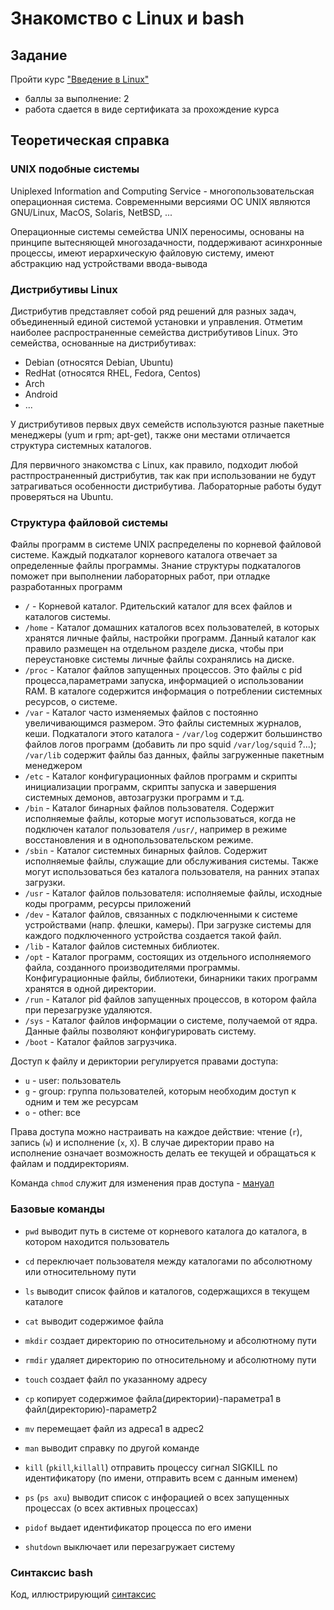 # Знакомство с Linux и bash

## Задание
Пройти курс ["Введение в Linux"](https://stepik.org/course/73/syllabus)

- баллы за выполнение: 2
- работа сдается в виде сертификата за прохождение курса 

## Теоретическая справка
### UNIX подобные системы
Uniplexed Information and Computing Service - многопользовательская операционная система. Современными версиями ОС UNIX 
являются GNU/Linux, MacOS, Solaris, NetBSD, ...

Операционные системы семейства UNIX переносимы, основаны на принципе вытесняющей многозадачности, поддерживают 
асинхронные процессы, имеют иерархическую файловую систему, имеют абстракцию над устройствами ввода-вывода
### Дистрибутивы Linux
Дистрибутив представляет собой ряд решений для разных задач, объединенный единой системой установки и управления. Отметим наиболее распространенные семейства дистрибутивов Linux. Это семейства, основанные на дистрибутивах:
- Debian (относятся Debian, Ubuntu)
- RedHat (относятся RHEL, Fedora, Centos)
- Arch
- Android
- ...

У дистрибутивов первых двух семейств используются разные пакетные менеджеры (yum и rpm; apt-get), также они местами 
отличается структура системных каталогов.

Для первичного знакомства с Linux, как правило, подходит любой растпространенный дистрибутив, так как при использовании
не будут затрагиваться особенности дистрибутива. Лабораторные работы будут проверяться на Ubuntu.

### Структура файловой системы
Файлы программ в системе UNIX распределены по корневой файловой системе. Каждый подкаталог корневого 
каталога отвечает за определенные файлы программы. Знание структуры подкаталогов поможет при выполнении лабораторных 
работ, при отладке разработанных программ
- `/` - Корневой каталог. Рдительский каталог для всех файлов и каталогов системы. 
- `/home` - Каталог домашних каталогов всех пользователей, в которых хранятся личные файлы, настройки программ. Данный 
  каталог как правило размещен на отдельном разделе диска, чтобы при переустановке системы личные файлы сохранялись на диске.
- `/proc` - Каталог файлов запущенных процессов. Это файлы с pid процесса,параметрами запуска, информацией о 
  использовании RAM. В каталоге содержится информация о потреблении системных ресурсов, о системе.
- `/var` - Каталог часто изменяемых файлов с постоянно увеличивающимся размером. Это файлы системных журналов, кеши. 
  Подкаталоги этого каталога - `/var/log` содержит большинство файлов логов программ 
  (добавить ли про squid `/var/log/squid` ?...); `/var/lib` содержит файлы баз данных, файлы загруженные пакетным менеджером
- `/etc` - Каталог конфигурационных файлов программ и скрипты инициализации программ, скрипты запуска и завершения 
  системных демонов, автозагрузки программ и т.д.
- `/bin` - Каталог бинарных файлов пользователя. Содержит исполняемые файлы, которые могут использоваться, 
  когда не подключен каталог пользователя `/usr/`, например в режиме восстановления и в однопользовательском режиме.
- `/sbin` - Каталог системных бинарных файлов. Содержит исполняемые файлы, служащие дли обслуживания системы. 
  Также могут использоваться без каталога пользователя, на ранних этапах загрузки. 
- `/usr` - Каталог файлов пользователя: исполняемые файлы, исходные коды программ, ресурсы приложений
- `/dev` - Каталог файлов, связанных с подключенными к системе устройствами (напр. флешки, камеры). При загрузке 
  системы для каждого подключенного устройства создается такой файл.
- `/lib` - Каталог файлов системных библиотек.
- `/opt` - Каталог программ, состоящих из отдельного исполняемого файла, созданного производителями программы. 
  Конфигурационные файлы, библиотеки, бинарники таких программ хранятся в одной директории.
- `/run` - Каталог pid файлов запущенных процессов, в котором файла при перезагрузке удаляются.
- `/sys` - Каталог файлов информации о системе, получаемой от ядра. Данные файлы позволяют конфигурировать систему.
- `/boot` - Каталог файлов загрузчика.

Доступ к файлу и дериктории регулируется правами доступа:
- `u` - user: пользователь
- `g` - group: группа пользователей, которым необходим доступ к одним и тем же ресурсам
- `o` - other: все

Права доступа можно настраивать на каждое действие: чтение (`r`), запись (`w`) и исполнение (`x`, `X`). В случае 
директории право на исполнение означает возможность делать ее текущей и обращаться к файлам и поддиректориям.

Команда `chmod` служит для изменения прав доступа - [мануал](https://linuxcommand.org/lc3_man_pages/chmod1.html)

### Базовые команды

- `pwd` выводит путь в системе от корневого каталога до каталога, в котором находится пользователь
- `cd` переключает пользователя между каталогами по абсолютному или относительному пути
- `ls` выводит список файлов и каталогов, содержащихся в текущем каталоге
- `cat` выводит содержимое файла
- `mkdir` создает директорию по относительному и абсолютному пути
- `rmdir` удаляет директорию по относительному и абсолютному пути
- `touch` создает файл по указанному адресу
- `cp` копирует содержимое файла(директории)-параметра1 в файл(директорию)-параметр2
- `mv` перемещает файл из адреса1 в адрес2
- `man` выводит справку по другой команде


- `kill` (`pkill`,`killall`) отправить процессу сигнал SIGKILL по идентификатору (по имени, отправить всем с данным 
именем)
- `ps` (`ps axu`) выводит список с инфорацией о всех запущенных процессах (о всех активных процессах)
- `pidof` выдает идентификатор процесса по его имени
- `shutdown` выключает или перезагружает систему
### Синтаксис bash

Код, иллюстрирующий [синтаксис](https://learnxinyminutes.com/docs/bash/)